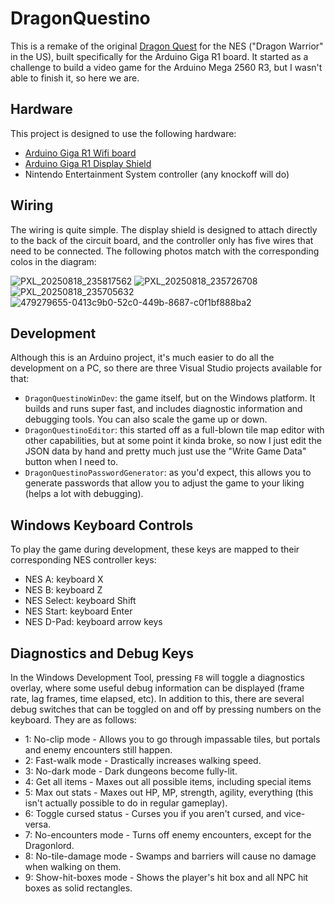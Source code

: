 # DragonQuestino

This is a remake of the original [Dragon Quest](https://en.wikipedia.org/wiki/Dragon_Quest_(video_game)) for the NES ("Dragon Warrior" in the US), built specifically for the Arduino Giga R1 board. It started as a challenge to build a video game for the Arduino Mega 2560 R3, but I wasn't able to finish it, so here we are.

## Hardware

This project is designed to use the following hardware:

- [Arduino Giga R1 Wifi board](https://store-usa.arduino.cc/products/giga-r1-wifi)
- [Arduino Giga R1 Display Shield](https://store-usa.arduino.cc/products/giga-display-shield)
- Nintendo Entertainment System controller (any knockoff will do)

## Wiring

The wiring is quite simple. The display shield is designed to attach directly to the back of the circuit board, and the controller only has five wires that need to be connected. The following photos match with the corresponding colos in the diagram:

![PXL_20250818_235817562](https://github.com/user-attachments/assets/15e820b8-7181-4045-a097-2f1c28f2381e)
![PXL_20250818_235726708](https://github.com/user-attachments/assets/b2f8f18c-1761-40b2-8110-e61edcba1c52)
![PXL_20250818_235705632](https://github.com/user-attachments/assets/0f7103da-448b-4b8b-8690-0ae9cf102560)
![479279655-0413c9b0-52c0-449b-8687-c0f1bf888ba2](https://github.com/user-attachments/assets/7e3ed6b9-12b9-4a63-8227-ea1412f8d02f)

## Development

Although this is an Arduino project, it's much easier to do all the development on a PC, so there are three Visual Studio projects available for that:

- `DragonQuestinoWinDev`: the game itself, but on the Windows platform. It builds and runs super fast, and includes diagnostic information and debugging tools. You can also scale the game up or down.
- `DragonQuestinoEditor`: this started off as a full-blown tile map editor with other capabilities, but at some point it kinda broke, so now I just edit the JSON data by hand and pretty much just use the "Write Game Data" button when I need to.
- `DragonQuestinoPasswordGenerator`: as you'd expect, this allows you to generate passwords that allow you to adjust the game to your liking (helps a lot with debugging).

## Windows Keyboard Controls

To play the game during development, these keys are mapped to their corresponding NES controller keys:

- NES A: keyboard X
- NES B: keyboard Z
- NES Select: keyboard Shift
- NES Start: keyboard Enter
- NES D-Pad: keyboard arrow keys

## Diagnostics and Debug Keys

In the Windows Development Tool, pressing `F8` will toggle a diagnostics overlay, where some useful debug information can be displayed (frame rate, lag frames, time elapsed, etc). In addition to this, there are several debug switches that can be toggled on and off by pressing numbers on the keyboard. They are as follows:

- 1: No-clip mode - Allows you to go through impassable tiles, but portals and enemy encounters still happen.
- 2: Fast-walk mode - Drastically increases walking speed.
- 3: No-dark mode - Dark dungeons become fully-lit.
- 4: Get all items - Maxes out all possible items, including special items
- 5: Max out stats - Maxes out HP, MP, strength, agility, everything (this isn't actually possible to do in regular gameplay).
- 6: Toggle cursed status - Curses you if you aren't cursed, and vice-versa.
- 7: No-encounters mode - Turns off enemy encounters, except for the Dragonlord.
- 8: No-tile-damage mode - Swamps and barriers will cause no damage when walking on them.
- 9: Show-hit-boxes mode - Shows the player's hit box and all NPC hit boxes as solid rectangles.
